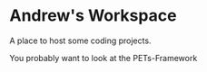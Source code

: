 # Andrew's Workspace

A place to host some coding projects.

You probably want to look at the PETs-Framework

